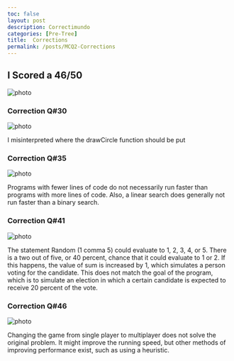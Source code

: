 ```yaml
---
toc: false
layout: post
description: Correctimundo
categories: [Pre-Tree]
title:  Corrections
permalink: /posts/MCQ2-Corrections
---
```


## I Scored a 46/50

![photo]({{site.baseurl}}/images/MCQ-Test-2.png)



### Correction Q#30

![photo]({{site.baseurl}}/images/Q30MCQ.png)


I misinterpreted where the drawCircle function should be put

### Correction Q#35

![photo]({{site.baseurl}}/images/Q35MCQ.png)


Programs with fewer lines of code do not necessarily run faster than programs with more lines of code. Also, a linear search does generally not run faster than a binary search. 

### Correction Q#41

![photo]({{site.baseurl}}/images/Q41MCQ2.png)


The statement Random (1 comma 5) could evaluate to 1, 2, 3, 4, or 5. There is a two out of five, or 40 percent, chance that it could evaluate to 1 or 2. If this happens, the value of  sum is increased by 1, which simulates a person voting for the candidate. This does not match the goal of the program, which is to simulate an election in which a certain candidate is expected to receive 20 percent of the vote.

### Correction Q#46

![photo]({{site.baseurl}}/images/Q46MCQ2.png)

Changing the game from single player to multiplayer does not solve the original problem. It might improve the running speed, but other methods of improving performance exist, such as using a heuristic.